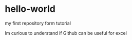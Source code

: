 # hello-world
my first repository form tutorial

Im curious to understand if Github can be useful for excel
